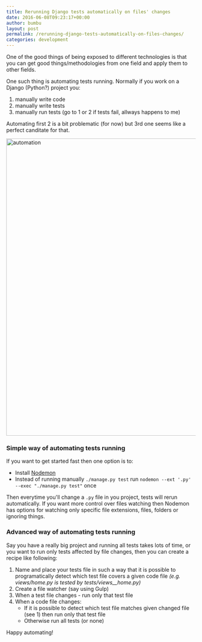 ```yaml
---
title: Rerunning Django tests automatically on files' changes
date: 2016-06-08T09:23:17+00:00
author: bumbu
layout: post
permalink: /rerunning-django-tests-automatically-on-files-changes/
categories: development
---
```

One of the good things of being exposed to different technologies is that you can get good things/methodologies from one field and apply them to other fields.

One such thing is automating tests running. Normally if you work on a Django (Python?) project you:
1. manually write code
1. manually write tests
1. manually run tests (go to 1 or 2 if tests fail, allways happens to me)

Automating first 2 is a bit problematic (for now) but 3rd one seems like a perfect canditate for that.

<img src="{{site.root}}/assets/images/2016/06/automation-1.jpg" alt="automation" width="1280" height="791" class="aligncenter size-full wp-image-995" />

### Simple way of automating tests running

If you want to get started fast then one option is to:
* Install [Nodemon](http://nodemon.io/)
* Instead of running manually `./manage.py test` run `nodemon --ext '.py' --exec "./manage.py test"` once

Then everytime you'll change a `.py` file in you project, tests will rerun automatically. If you want more control over files watching then Nodemon has options for watching only specific file extensions, files, folders or ignoring things.

### Advanced way of automating tests running

Say you have a really big project and running all tests takes lots of time, or you want to run only tests affected by file changes, then you can create a recipe like following:
1. Name and place your tests file in such a way that it is possible to programatically detect which test file covers a given code file _(e.g. views/home.py is tested by tests/views__home.py)_
1. Create a file watcher (say using Gulp)
1. When a test file changes - run only that test file
1. When a code file changes:
    * If it is possible to detect which test file matches given changed file (see 1) then run only that test file
    * Otherwise run all tests (or none)

Happy automating!
